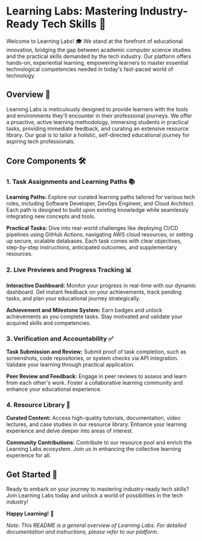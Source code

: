 # Learning Labs: Mastering Industry-Ready Tech Skills 🚀

Welcome to Learning Labs! 🎓 We stand at the forefront of educational innovation, bridging the gap between academic computer science studies and the practical skills demanded by the tech industry. Our platform offers hands-on, experiential learning, empowering learners to master essential technological competencies needed in today's fast-paced world of technology. 

## Overview 🌟

Learning Labs is meticulously designed to provide learners with the tools and environments they'll encounter in their professional journeys. We offer a proactive, active learning methodology, immersing students in practical tasks, providing immediate feedback, and curating an extensive resource library. Our goal is to tailor a holistic, self-directed educational journey for aspiring tech professionals.

## Core Components 🛠️

### 1. Task Assignments and Learning Paths 📚

**Learning Paths:** Explore our curated learning paths tailored for various tech roles, including Software Developer, DevOps Engineer, and Cloud Architect. Each path is designed to build upon existing knowledge while seamlessly integrating new concepts and tools.

**Practical Tasks:** Dive into real-world challenges like deploying CI/CD pipelines using GitHub Actions, navigating AWS cloud resources, or setting up secure, scalable databases. Each task comes with clear objectives, step-by-step instructions, anticipated outcomes, and supplementary resources.

### 2. Live Previews and Progress Tracking 📊

**Interactive Dashboard:** Monitor your progress in real-time with our dynamic dashboard. Get instant feedback on your achievements, track pending tasks, and plan your educational journey strategically.

**Achievement and Milestone System:** Earn badges and unlock achievements as you complete tasks. Stay motivated and validate your acquired skills and competencies.

### 3. Verification and Accountability ✅

**Task Submission and Review:** Submit proof of task completion, such as screenshots, code repositories, or system checks via API integration. Validate your learning through practical application.

**Peer Review and Feedback:** Engage in peer reviews to assess and learn from each other's work. Foster a collaborative learning community and enhance your educational experience.

### 4. Resource Library 📖

**Curated Content:** Access high-quality tutorials, documentation, video lectures, and case studies in our resource library. Enhance your learning experience and delve deeper into areas of interest.

**Community Contributions:** Contribute to our resource pool and enrich the Learning Labs ecosystem. Join us in enhancing the collective learning experience for all.

## Get Started 🚀

Ready to embark on your journey to mastering industry-ready tech skills? Join Learning Labs today and unlock a world of possibilities in the tech industry!

**Happy Learning!** 🎉

*Note: This README is a general overview of Learning Labs. For detailed documentation and instructions, please refer to our platform.*
